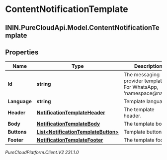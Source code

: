 # ContentNotificationTemplate

## ININ.PureCloudApi.Model.ContentNotificationTemplate

## Properties

|Name | Type | Description | Notes|
|------------ | ------------- | ------------- | -------------|
| **Id** | **string** | The messaging provider template ID. For WhatsApp, &#39;namespace@name&#39;. | [optional] |
| **Language** | **string** | Template language. | [optional] |
| **Header** | [**NotificationTemplateHeader**](NotificationTemplateHeader) | The template header. | [optional] |
| **Body** | [**NotificationTemplateBody**](NotificationTemplateBody) | The template body. | |
| **Buttons** | [**List&lt;NotificationTemplateButton&gt;**](NotificationTemplateButton) | Template buttons | [optional] |
| **Footer** | [**NotificationTemplateFooter**](NotificationTemplateFooter) | The template footer. | [optional] |



_PureCloudPlatform.Client.V2 231.1.0_

